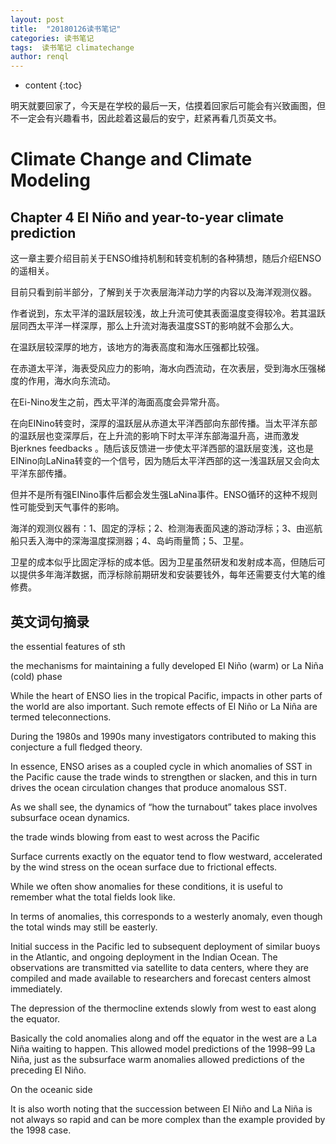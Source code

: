 ```yaml
---
layout: post
title:  "20180126读书笔记"
categories: 读书笔记
tags:  读书笔记 climatechange
author: renql
---
```


* content
{:toc}

明天就要回家了，今天是在学校的最后一天，估摸着回家后可能会有兴致画图，但不一定会有兴趣看书，因此趁着这最后的安宁，赶紧再看几页英文书。
# Climate Change and Climate Modeling #
## Chapter 4 El Niño and year-to-year climate prediction ##
这一章主要介绍目前关于ENSO维持机制和转变机制的各种猜想，随后介绍ENSO的遥相关。

目前只看到前半部分，了解到关于次表层海洋动力学的内容以及海洋观测仪器。

作者说到，东太平洋的温跃层较浅，故上升流可使其表面温度变得较冷。若其温跃层同西太平洋一样深厚，那么上升流对海表温度SST的影响就不会那么大。

在温跃层较深厚的地方，该地方的海表高度和海水压强都比较强。

在赤道太平洋，海表受风应力的影响，海水向西流动，在次表层，受到海水压强梯度的作用，海水向东流动。

在Ei-Nino发生之前，西太平洋的海面高度会异常升高。

在向EINino转变时，深厚的温跃层从赤道太平洋西部向东部传播。当太平洋东部的温跃层也变深厚后，在上升流的影响下时太平洋东部海温升高，进而激发 Bjerknes feedbacks 。随后该反馈进一步使太平洋西部的温跃层变浅，这也是EINino向LaNina转变的一个信号，因为随后太平洋西部的这一浅温跃层又会向太平洋东部传播。

但并不是所有强EINino事件后都会发生强LaNina事件。ENSO循环的这种不规则性可能受到天气事件的影响。

海洋的观测仪器有：1、固定的浮标；2、检测海表面风速的游动浮标；3、由巡航船只丢入海中的深海温度探测器；4、岛屿雨量筒；5、卫星。

卫星的成本似乎比固定浮标的成本低。因为卫星虽然研发和发射成本高，但随后可以提供多年海洋数据，而浮标除前期研发和安装要钱外，每年还需要支付大笔的维修费。

## 英文词句摘录 ##
the essential features of sth

the mechanisms for maintaining a fully developed El Niño (warm) or La Niña (cold) phase

While the heart of ENSO lies in the tropical Pacific, impacts in other parts of the world are also important. Such remote effects of El Niño or La Niña are termed teleconnections.

During the 1980s and 1990s many investigators contributed to making this conjecture a full fledged theory.

In essence, ENSO arises as a coupled cycle in which anomalies of SST in the Pacific cause the trade winds to strengthen or slacken, and this in turn drives the ocean circulation changes that produce anomalous SST.

As we shall see, the dynamics of “how the turnabout” takes place involves subsurface ocean dynamics. 

the trade winds blowing from east to west across the Pacific

Surface currents exactly on the equator tend to flow westward, accelerated by the wind stress on the ocean surface due to frictional effects. 

While we often show anomalies for these conditions, it is useful to remember what the total fields look like. 

In terms of anomalies, this corresponds to a westerly anomaly, even though the total winds may still be easterly.

Initial success in the Pacific led to subsequent deployment of similar buoys in the Atlantic, and ongoing deployment in the Indian Ocean. The observations are transmitted via satellite to data centers, where they are compiled and made available to researchers and forecast centers almost immediately. 

The depression of the thermocline extends slowly from west to east along the equator. 

Basically the cold anomalies along and off the equator in the west are a La Niña waiting to happen. This allowed model predictions of the 1998–99 La Niña, just as the subsurface warm anomalies allowed predictions of the preceding El Niño.

On the oceanic side

It is also worth noting that the succession between El Niño and La Niña is not always so rapid and can be more complex than the example provided by the 1998 case. 
